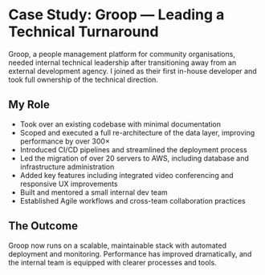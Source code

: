 # Case Study: Groop — Leading a Technical Turnaround

Groop, a people management platform for community organisations, needed internal technical leadership after transitioning away from an external development agency. I joined as their first in-house developer and took full ownership of the technical direction.

## My Role

- Took over an existing codebase with minimal documentation
- Scoped and executed a full re-architecture of the data layer, improving performance by over 300×
- Introduced CI/CD pipelines and streamlined the deployment process
- Led the migration of over 20 servers to AWS, including database and infrastructure administration
- Added key features including integrated video conferencing and responsive UX improvements
- Built and mentored a small internal dev team
- Established Agile workflows and cross-team collaboration practices

## The Outcome

Groop now runs on a scalable, maintainable stack with automated deployment and monitoring. Performance has improved dramatically, and the internal team is equipped with clearer processes and tools.
